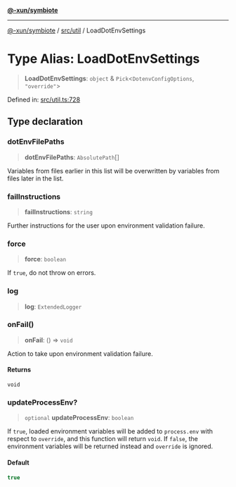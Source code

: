 [**@-xun/symbiote**](../../../README.md)

***

[@-xun/symbiote](../../../README.md) / [src/util](../README.md) / LoadDotEnvSettings

# Type Alias: LoadDotEnvSettings

> **LoadDotEnvSettings**: `object` & `Pick`\<`DotenvConfigOptions`, `"override"`\>

Defined in: [src/util.ts:728](https://github.com/Xunnamius/symbiote/blob/0437dc127bb0574f19f66370b2ed3a70bfedfd5d/src/util.ts#L728)

## Type declaration

### dotEnvFilePaths

> **dotEnvFilePaths**: `AbsolutePath`[]

Variables from files earlier in this list will be overwritten by
variables from files later in the list.

### failInstructions

> **failInstructions**: `string`

Further instructions for the user upon environment validation failure.

### force

> **force**: `boolean`

If `true`, do not throw on errors.

### log

> **log**: `ExtendedLogger`

### onFail()

> **onFail**: () => `void`

Action to take upon environment validation failure.

#### Returns

`void`

### updateProcessEnv?

> `optional` **updateProcessEnv**: `boolean`

If `true`, loaded environment variables will be added to `process.env`
with respect to `override`, and this function will return `void`. If
`false`, the environment variables will be returned instead and
`override` is ignored.

#### Default

```ts
true
```

